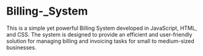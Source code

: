 # Billing-_System
This is a simple yet powerful Billing System developed in JavaScript, HTML, and CSS. The system is designed to provide an efficient and user-friendly solution for managing billing and invoicing tasks for small to medium-sized businesses.
